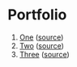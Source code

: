 # Portfolio

1. [One](https://stasguma.github.io/GoIT/JavaScript/js_exam/index.html) ([source](https://github.com/stasguma/stasguma.github.io/tree/master/GoIT/JavaScript/js_exam))
2. [Two](https://stasguma.github.io/GoIT/JavaScript/lesson%2019-20/index.html) ([source](https://github.com/stasguma/stasguma.github.io/tree/master/GoIT/JavaScript/lesson%2019-20))
3. [Three](https://stasguma.github.io/GoIT/HTML/lesson7-8-9/index.html) ([source](https://github.com/stasguma/stasguma.github.io/tree/master/GoIT/HTML/lesson7-8-9))
